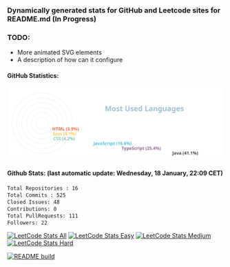 ### Dynamically generated stats for GitHub and Leetcode sites for README.md (In Progress)


### TODO:
- More animated SVG elements
- A description of how can it configure

#### GitHub Statistics:

![chart-bar](/assets/circle-tails.svg)

#### Github Stats: (last automatic update: Wednesday, 18 January, 22:09 CET)
	Total Repositories : 16
	Total Commits : 525
	Closed Issues: 48
	Contributions: 0
	Total PullRequests: 111
	Followers: 22


[![LeetCode Stats All](https://img.shields.io/badge/LEETCODE%20SOLVED%20PROBLEMS%20%3A-137-orange)](https://leetcode.com/meugenom/)
[![LeetCode Stats Easy](https://img.shields.io/badge/EASY%20%3A-67-brightgreen)](https://leetcode.com/meugenom/)
[![LeetCode Stats Medium](https://img.shields.io/badge/MEDIUM%20%3A-65-yellow)](https://leetcode.com/meugenom/)
[![LeetCode Stats Hard](https://img.shields.io/badge/HARD%20%3A-5-red)](https://leetcode.com/meugenom/)

[![README build](https://github.com/meugenom/github-leetcode-stats/actions/workflows/main.yml/badge.svg)](https://github.com/meugenom/github-leetcode-stats/actions/workflows/main.yml)

